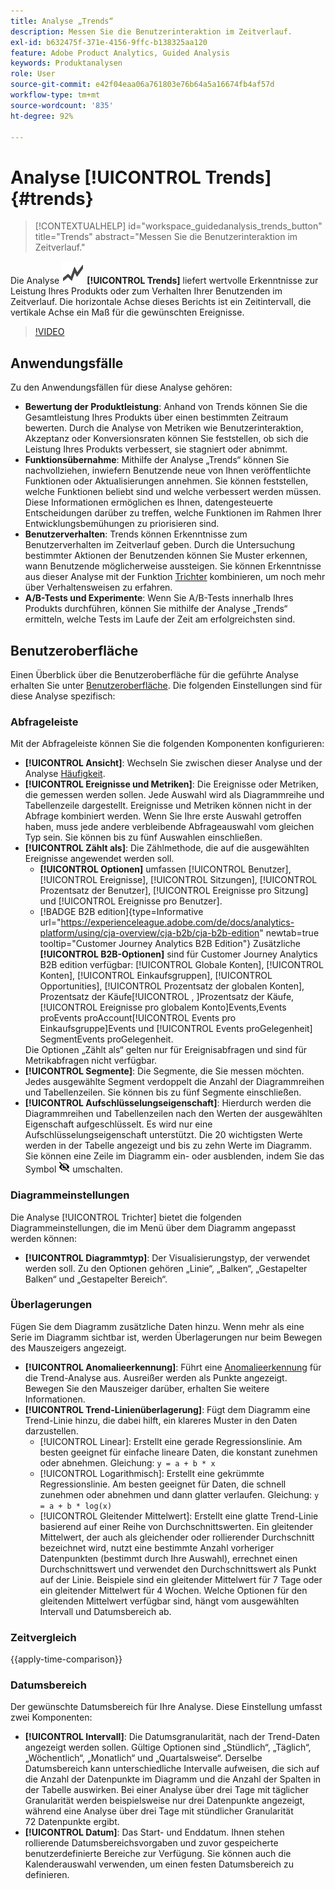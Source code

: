 ```yaml
---
title: Analyse „Trends“
description: Messen Sie die Benutzerinteraktion im Zeitverlauf.
exl-id: b632475f-371e-4156-9ffc-b138325aa120
feature: Adobe Product Analytics, Guided Analysis
keywords: Produktanalysen
role: User
source-git-commit: e42f04eaa06a761803e76b64a5a16674fb4af57d
workflow-type: tm+mt
source-wordcount: '835'
ht-degree: 92%

---
```


# Analyse [!UICONTROL Trends] {#trends}

<!-- markdownlint-disable MD034 -->

>[!CONTEXTUALHELP]
>id="workspace_guidedanalysis_trends_button"
>title="Trends"
>abstract="Messen Sie die Benutzerinteraktion im Zeitverlauf."

<!-- markdownlint-enable MD034 -->

Die Analyse ![GraphTrend](/help/assets/icons/GraphTrend.svg) **[!UICONTROL Trends]** liefert wertvolle Erkenntnisse zur Leistung Ihres Produkts oder zum Verhalten Ihrer Benutzenden im Zeitverlauf. Die horizontale Achse dieses Berichts ist ein Zeitintervall, die vertikale Achse ein Maß für die gewünschten Ereignisse.


>[!VIDEO](https://video.tv.adobe.com/v/3421666/?quality=12&learn=on)

## Anwendungsfälle

Zu den Anwendungsfällen für diese Analyse gehören:

* **Bewertung der Produktleistung**: Anhand von Trends können Sie die Gesamtleistung Ihres Produkts über einen bestimmten Zeitraum bewerten. Durch die Analyse von Metriken wie Benutzerinteraktion, Akzeptanz oder Konversionsraten können Sie feststellen, ob sich die Leistung Ihres Produkts verbessert, sie stagniert oder abnimmt.
* **Funktionsübernahme**: Mithilfe der Analyse „Trends“ können Sie nachvollziehen, inwiefern Benutzende neue von Ihnen veröffentlichte Funktionen oder Aktualisierungen annehmen. Sie können feststellen, welche Funktionen beliebt sind und welche verbessert werden müssen. Diese Informationen ermöglichen es Ihnen, datengesteuerte Entscheidungen darüber zu treffen, welche Funktionen im Rahmen Ihrer Entwicklungsbemühungen zu priorisieren sind.
* **Benutzerverhalten**: Trends können Erkenntnisse zum Benutzerverhalten im Zeitverlauf geben. Durch die Untersuchung bestimmter Aktionen der Benutzenden können Sie Muster erkennen, wann Benutzende möglicherweise aussteigen. Sie können Erkenntnisse aus dieser Analyse mit der Funktion [Trichter](funnel.md) kombinieren, um noch mehr über Verhaltensweisen zu erfahren.
* **A/B-Tests und Experimente**: Wenn Sie A/B-Tests innerhalb Ihres Produkts durchführen, können Sie mithilfe der Analyse „Trends“ ermitteln, welche Tests im Laufe der Zeit am erfolgreichsten sind.

## Benutzeroberfläche

Einen Überblick über die Benutzeroberfläche für die geführte Analyse erhalten Sie unter [Benutzeroberfläche](../overview.md#interface). Die folgenden Einstellungen sind für diese Analyse spezifisch:

### Abfrageleiste

Mit der Abfrageleiste können Sie die folgenden Komponenten konfigurieren:

* **[!UICONTROL Ansicht]**: Wechseln Sie zwischen dieser Analyse und der Analyse [Häufigkeit](frequency.md).
* **[!UICONTROL Ereignisse und Metriken]**: Die Ereignisse oder Metriken, die gemessen werden sollen. Jede Auswahl wird als Diagrammreihe und Tabellenzeile dargestellt. Ereignisse und Metriken können nicht in der Abfrage kombiniert werden. Wenn Sie Ihre erste Auswahl getroffen haben, muss jede andere verbleibende Abfrageauswahl vom gleichen Typ sein. Sie können bis zu fünf Auswahlen einschließen.
* **[!UICONTROL Zählt als]**: Die Zählmethode, die auf die ausgewählten Ereignisse angewendet werden soll. <ul><li>**[!UICONTROL Optionen]** umfassen [!UICONTROL Benutzer], [!UICONTROL Ereignisse], [!UICONTROL Sitzungen], [!UICONTROL Prozentsatz der Benutzer], [!UICONTROL Ereignisse pro Sitzung] und [!UICONTROL Ereignisse pro Benutzer].</li><li>[!BADGE B2B edition]{type=Informative url="https://experienceleague.adobe.com/de/docs/analytics-platform/using/cja-overview/cja-b2b/cja-b2b-edition" newtab=true tooltip="Customer Journey Analytics B2B Edition"} Zusätzliche **[!UICONTROL B2B-Optionen]** sind für Customer Journey Analytics B2B edition verfügbar: [!UICONTROL Globale Konten], [!UICONTROL Konten], [!UICONTROL Einkaufsgruppen], [!UICONTROL Opportunities], [!UICONTROL Prozentsatz der globalen Konten], Prozentsatz der Käufe[!UICONTROL , ]Prozentsatz der Käufe, [!UICONTROL Ereignisse pro globalem Konto]Events,Events proEvents proAccount[!UICONTROL Events pro Einkaufsgruppe]Events und [!UICONTROL Events proGelegenheit] SegmentEvents proGelegenheit.</li></ul>Die Optionen „Zählt als“ gelten nur für Ereignisabfragen und sind für Metrikabfragen nicht verfügbar.
* **[!UICONTROL Segmente]**: Die Segmente, die Sie messen möchten. Jedes ausgewählte Segment verdoppelt die Anzahl der Diagrammreihen und Tabellenzeilen. Sie können bis zu fünf Segmente einschließen.
* **[!UICONTROL Aufschlüsselungseigenschaft]**: Hierdurch werden die Diagrammreihen und Tabellenzeilen nach den Werten der ausgewählten Eigenschaft aufgeschlüsselt. Es wird nur eine Aufschlüsselungseigenschaft unterstützt. Die 20 wichtigsten Werte werden in der Tabelle angezeigt und bis zu zehn Werte im Diagramm. Sie können eine Zeile im Diagramm ein- oder ausblenden, indem Sie das Symbol ![Symbol „Ein-/Ausblenden“](../assets/hide-in-chart.png) umschalten.

### Diagrammeinstellungen

Die Analyse [!UICONTROL Trichter] bietet die folgenden Diagrammeinstellungen, die im Menü über dem Diagramm angepasst werden können:

* **[!UICONTROL Diagrammtyp]**: Der Visualisierungstyp, der verwendet werden soll. Zu den Optionen gehören „Linie“, „Balken“, „Gestapelter Balken“ und „Gestapelter Bereich“.

### Überlagerungen

Fügen Sie dem Diagramm zusätzliche Daten hinzu. Wenn mehr als eine Serie im Diagramm sichtbar ist, werden Überlagerungen nur beim Bewegen des Mauszeigers angezeigt.

* **[!UICONTROL Anomalieerkennung]**: Führt eine [Anomalieerkennung](/help/analysis-workspace/c-anomaly-detection/anomaly-detection.md) für die Trend-Analyse aus. Ausreißer werden als Punkte angezeigt. Bewegen Sie den Mauszeiger darüber, erhalten Sie weitere Informationen.
* **[!UICONTROL Trend-Linienüberlagerung]**: Fügt dem Diagramm eine Trend-Linie hinzu, die dabei hilft, ein klareres Muster in den Daten darzustellen.
   * [!UICONTROL Linear]: Erstellt eine gerade Regressionslinie. Am besten geeignet für einfache lineare Daten, die konstant zunehmen oder abnehmen. Gleichung: `y = a + b * x`
   * [!UICONTROL Logarithmisch]: Erstellt eine gekrümmte Regressionslinie. Am besten geeignet für Daten, die schnell zunehmen oder abnehmen und dann glatter verlaufen. Gleichung: `y = a + b * log(x)`
   * [!UICONTROL Gleitender Mittelwert]: Erstellt eine glatte Trend-Linie basierend auf einer Reihe von Durchschnittswerten. Ein gleitender Mittelwert, der auch als gleichender oder rollierender Durchschnitt bezeichnet wird, nutzt eine bestimmte Anzahl vorheriger Datenpunkten (bestimmt durch Ihre Auswahl), errechnet einen Durchschnittswert und verwendet den Durchschnittswert als Punkt auf der Linie. Beispiele sind ein gleitender Mittelwert für 7 Tage oder ein gleitender Mittelwert für 4 Wochen. Welche Optionen für den gleitenden Mittelwert verfügbar sind, hängt vom ausgewählten Intervall und Datumsbereich ab.

### Zeitvergleich

{{apply-time-comparison}}


### Datumsbereich

Der gewünschte Datumsbereich für Ihre Analyse. Diese Einstellung umfasst zwei Komponenten:

* **[!UICONTROL Intervall]**: Die Datumsgranularität, nach der Trend-Daten angezeigt werden sollen. Gültige Optionen sind „Stündlich“, „Täglich“, „Wöchentlich“, „Monatlich“ und „Quartalsweise“. Derselbe Datumsbereich kann unterschiedliche Intervalle aufweisen, die sich auf die Anzahl der Datenpunkte im Diagramm und die Anzahl der Spalten in der Tabelle auswirken. Bei einer Analyse über drei Tage mit täglicher Granularität werden beispielsweise nur drei Datenpunkte angezeigt, während eine Analyse über drei Tage mit stündlicher Granularität 72 Datenpunkte ergibt.
* **[!UICONTROL Datum]**: Das Start- und Enddatum. Ihnen stehen rollierende Datumsbereichsvorgaben und zuvor gespeicherte benutzerdefinierte Bereiche zur Verfügung. Sie können auch die Kalenderauswahl verwenden, um einen festen Datumsbereich zu definieren.


<!--

## Example

See below for an example of the analysis.

![Trends compare](../assets/trends-compare.png)

-->